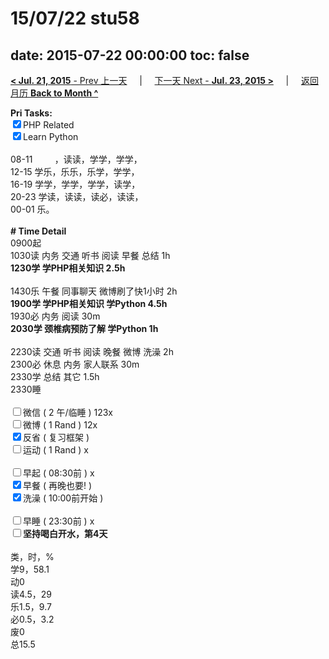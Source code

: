 # 15/07/22 stu58

date: 2015-07-22 00:00:00
toc: false
---
[**< Jul. 21, 2015** - Prev 上一天](/lifelogs/2015/07/d21.md) &nbsp; &nbsp; | &nbsp; &nbsp; [下一天 Next - **Jul. 23, 2015 >**](/lifelogs/2015/07/d23.md) &nbsp; &nbsp; |  &nbsp; &nbsp; [返回月历 **Back to Month ^**](/lifelogs/2015/07/index.md)
<br/><div><b>Pri Tasks:</b></div><div><input checked="true" type="checkbox"/>PHP Related</div><div><input checked="true" type="checkbox"/>Learn Python</div><div><br/></div><div>08-11         ，读读，学学，学学，</div><div>12-15 学乐，乐乐，乐学，学学，</div><div>16-19 学学，学学，学学，读学，</div><div>20-23 学读，读读，读必，读读，</div><div>00-01 乐。</div><div><br/></div><div><b># Time Detail</b></div><div>0900起</div><div>1030读 内务 交通 听书 阅读 早餐 总结 1h</div><div><b>1230学 学PHP相关知识 2.5h</b></div><div><br/></div><div>1430乐 午餐 同事聊天 微博刷了快1小时 2h</div><div><b>19</b><b>00学 </b><b>学PHP相关知识 学Python 4</b><b>.5h</b></div><div>1930必 内务 阅读 30m</div><div><b>2030学 颈椎病预防了解 学Python 1h</b></div><div><br/></div><div>2230读 交通 听书 阅读 晚餐 微博 洗澡 2h</div><div>2300必 休息 内务 家人联系 30m</div><div>2330学 总结 其它 1.5h</div><div>2330睡</div><div><br/></div><div><input type="checkbox"/>微信 ( 2 午/临睡 ) 123x</div><div><input type="checkbox"/>微博 ( 1 Rand ) 12x</div><div><input checked="true" type="checkbox"/>反省 ( 复习框架 )</div><div><input type="checkbox"/>运动 ( 1 Rand ) x</div><div><br/></div><div><input type="checkbox"/>早起 ( 08:30前 ) x</div><div><input checked="true" type="checkbox"/>早餐 ( 再晚也要! )</div><div><input checked="true" type="checkbox"/>洗澡 ( 10:00前开始 )</div><div><br/></div><div><input type="checkbox"/>早睡 ( 23:30前 ) x</div><div><input type="checkbox"/><b>坚持喝白开水，第4天</b></div><div><br/></div><div>类，时，%</div><div>学9，58.1</div><div>动0</div><div>读4.5，29</div><div>乐1.5，9.7</div><div>必0.5，3.2</div><div>废0</div><div>总15.5</div>
